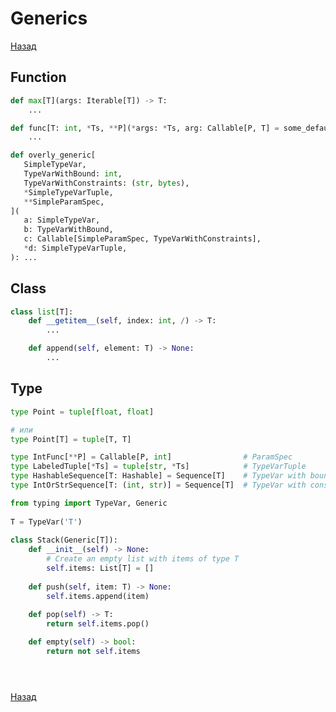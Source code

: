 # Generics

[Назад][back]

## Function

```python
def max[T](args: Iterable[T]) -> T:
    ...
```

```python
def func[T: int, *Ts, **P](*args: *Ts, arg: Callable[P, T] = some_default):
    ...
```

```python
def overly_generic[
   SimpleTypeVar,
   TypeVarWithBound: int,
   TypeVarWithConstraints: (str, bytes),
   *SimpleTypeVarTuple,
   **SimpleParamSpec,
](
   a: SimpleTypeVar,
   b: TypeVarWithBound,
   c: Callable[SimpleParamSpec, TypeVarWithConstraints],
   *d: SimpleTypeVarTuple,
): ...
```

## Class

```python
class list[T]:
    def __getitem__(self, index: int, /) -> T:
        ...

    def append(self, element: T) -> None:
        ...
```

## Type

```python
type Point = tuple[float, float]

# или
type Point[T] = tuple[T, T]
```

```python
type IntFunc[**P] = Callable[P, int]                # ParamSpec
type LabeledTuple[*Ts] = tuple[str, *Ts]            # TypeVarTuple
type HashableSequence[T: Hashable] = Sequence[T]    # TypeVar with bound
type IntOrStrSequence[T: (int, str)] = Sequence[T]  # TypeVar with constraints
```

```python
from typing import TypeVar, Generic  
     
T = TypeVar('T')  
   
class Stack(Generic[T]):  
    def __init__(self) -> None:  
        # Create an empty list with items of type T  
        self.items: List[T] = []  
   
    def push(self, item: T) -> None:  
        self.items.append(item)  
 
    def pop(self) -> T:  
        return self.items.pop()  

    def empty(self) -> bool:  
        return not self.items
```

```python

```

```python

```

```python

```

[Назад][back]

[back]: <.> "Назад к оглавлению"